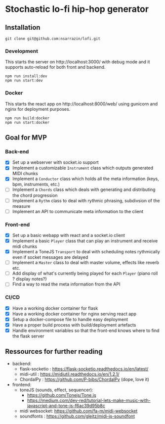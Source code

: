 # Stochastic lo-fi hip-hop generator
## Installation
```
git clone git@github.com:nsarrazin/lofi.git
```
### Development
This starts the server on http://localhost:3000/ with debug mode and it supports auto-reload for both front and backend.
```
npm run install:dev
npm run start:dev
```
### Docker
This starts the react app on http://localhost:8000/web/ using gunicorn and nginx for deployment purposes.
```
npm run build:docker
npm run start:docker
```

## Goal for MVP
### Back-end
 - [x] Set up a webserver with socket.io support
 - [x] Implement a customizable `Instrument` class which outputs generated MIDI chunks 
-  [x] Implement a `Conductor` class which holds all the meta information (keys, bpm, instruments, etc.)
-  [ ] Implement a `Chords` class which deals with generating and distributing the chord progression 
-  [ ] Implement a `Rythm` class to deal with rythmic phrasing, subdivsion of the measure
-  [ ] Implement an API to communicate meta information to the client

### Front-end
- [x] Set up a basic webapp with react and a socket.io client 
- [x] Implement a basic `Player` class that can play an instrument and receive midi chunks
- [x] Implement a ToneJS `Transport` to deal with scheduling notes rythmically even if socket messages are delayed
- [ ] Implement a `Master` class to deal with master volume, effects like reverb etc. 
- [ ] Add display of what's currently being played for each `Player` (piano roll ? display notes?)
- [ ] Find a way to read the meta information from the API
 
### CI/CD
- [x] Have a working docker container for flask
- [x] Have a working docker container for nginx serving react app
- [x] Setup a docker-compose file to handle easy deployment
- [x] Have a proper build process with build/deployment artefacts
- [x] Handle environment variables so that the front-end knows where to find the flask server

## Ressources for further reading
- backend:
    - flask-socketio : https://flask-socketio.readthedocs.io/en/latest/
    - midi-util : https://midiutil.readthedocs.io/en/1.2.1/
    - ChordalPy : https://github.com/P-bibs/ChordalPy (dope, love it)
- frontend:
    - toneJS (sounds, effect, sequencer): 
        - https://github.com/Tonejs/Tone.js
        - https://medium.com/dev-red/tutorial-lets-make-music-with-javascript-and-tone-js-f6ac39d95b8c
    - midi websocket: https://github.com/fa-m/midi-websocket
    - soundfonts : https://github.com/gleitz/midi-js-soundfont

